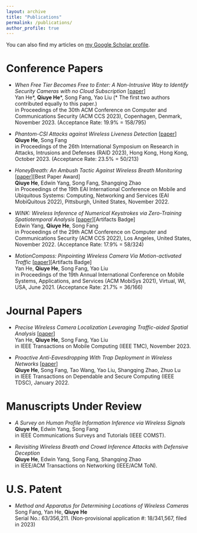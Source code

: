 ```yaml
---
layout: archive
title: "Publications"
permalink: /publications/
author_profile: true
---
```


You can also find my articles on [my Google Scholar profile](https://scholar.google.com/citations?user=d5sPtOMAAAAJ&hl=en&oi=ao).

Conference Papers
=======

* *When Free Tier Becomes Free to Enter: A Non-Intrusive Way to Identify Security Cameras with no Cloud Subscription* [[paper](https://qiuye.info/files/sample_pdf.pdf)] <br>
  Yan He\*, **Qiuye He**\*, Song Fang, Yao Liu (* The first two authors contributed equally to this paper.) <br>
  in Proceedings of the 30th ACM Conference on Computer and Communications Security (ACM CCS 2023), Copenhagen, Denmark, November 2023. (Acceptance Rate: 19.9% = 158/795)

* *Phantom-CSI Attacks against Wireless Liveness Detection* [[paper](https://qiuye.info/files/Phantom-CSI_attack.pdf)] <br>
   **Qiuye He**, Song Fang <br>
   in Proceedings of the 26th International Symposium on Research in Attacks, Intrusions and Defenses (RAID 2023), Hong Kong, Hong Kong, October 2023. (Acceptance Rate: 23.5% = 50/213)

* *HoneyBreath: An Ambush Tactic Against Wireless Breath Monitoring* [[paper](https://qiuye.info/files/HoneyBreath_breathing.pdf)][Best Paper Award] <br>
  **Qiuye He**, Edwin Yang, Song Fang, Shangqing Zhao <br>
  in Proceedings of the 19th EAI International Conference on Mobile and Ubiquitous Systems: Computing, Networking and Services (EAI MobiQuitous 2022), Pittsburgh, United States, November 2022.

* *WINK: Wireless Inference of Numerical Keystrokes via Zero-Training Spatiotemporal Analysis* [[paper](https://qiuye.info/files/WINK_keystroke.pdf)][Artifacts Badge] <br>
  Edwin Yang, **Qiuye He**, Song Fang <br>
  in Proceedings of the 29th ACM Conference on Computer and Communications Security (ACM CCS 2022), Los Angeles, United States, November 2022. (Acceptance Rate: 17.9% = 58/324) 

* *MotionCompass: Pinpointing Wireless Camera Via Motion-activated Traffic* [[paper](https://qiuye.info/files/MotionCompass_camera.pdf)][Artifacts Badge] <br>
  Yan He, **Qiuye He**, Song Fang, Yao Liu <br>
  in Proceedings of the 19th Annual International Conference on Mobile Systems, Applications, and Services (ACM MobiSys 2021), Virtual, WI, USA, June 2021. (Acceptance Rate: 21.7% = 36/166)

 
Journal Papers
=======

* *Precise Wireless Camera Localization Leveraging Traffic-aided Spatial Analysis* [[paper](https://qiuye.info/files/sample_pdf.pdf)] <br>
  Yan He, **Qiuye He**, Song Fang, Yao Liu <br>
  in IEEE Transactions on Mobile Computing (IEEE TMC), November 2023.

* *Proactive Anti-Eavesdropping With Trap Deployment in Wireless Networks* [[paper](https://qiuye.info/files/Proactive_Anti-Eavesdropping.pdf)] <br>
  **Qiuye He**, Song Fang, Tao Wang, Yao Liu, Shangqing Zhao, Zhuo Lu <br>
  in IEEE Transactions on Dependable and Secure Computing (IEEE TDSC), January 2022.


Manuscripts Under Review
=======
* *A Survey on Human Profile Information Inference via Wireless Signals* <br>
  **Qiuye He**, Edwin Yang, Song Fang <br>
  in IEEE Communications Surveys and Tutorials (IEEE COMST).

* *Revisiting Wireless Breath and Crowd Inference Attacks with Defensive Deception* <br>
  **Qiuye He**, Edwin Yang, Song Fang, Shangqing Zhao <br>
  in IEEE/ACM Transactions on Networking (IEEE/ACM ToN).


U.S. Patent
=======
* *Method and Apparatus for Determining Locations of Wireless Cameras* <br>
  Song Fang, Yan He, **Qiuye He** <br>
  Serial No.: 63/356,211. (Non-provisional application \#: 18/341,567, filed in 2023) 
